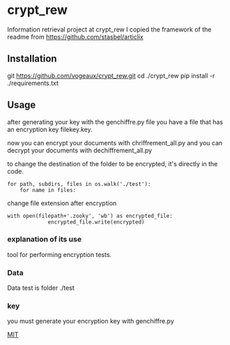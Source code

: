 # crypt_rew

Information retrieval project at crypt_rew
I copied the framework of the readme from https://github.com/stasbel/articlix


## Installation
git https://github.com/vogeaux/crypt_rew.git
cd ./crypt_rew
pip install -r ./requirements.txt


## Usage

after generating your key with the genchiffre.py file
you have a file that has an encryption key filekey.key.

now you can encrypt your documents with chriffrement_all.py
and you can decrypt your documents with dechiffrement_all.py

to change the destination of the folder to be encrypted, it's directly in the code.

```
for path, subdirs, files in os.walk('./test'):
    for name in files:
```

change file extension after encryption

```
with open(filepath+'.zooky', 'wb') as encrypted_file: 
             encrypted_file.write(encrypted)
```

### explanation of its use

tool for performing encryption tests.


### Data

Data test is folder ./test

### key

you must generate your encryption key with genchiffre.py

[MIT](LICENSE)